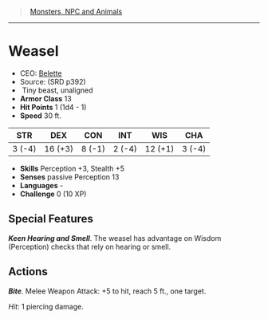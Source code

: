 ﻿---
!MonsterItem
Family: MonsterVO
Type: beast
Size: Tiny
Alignment: unaligned
ArmorClass: 13
HitPoints: 1 (1d4 - 1)
Speed: 30 ft.
Strength: ' 3 (-4)'
Dexterity: 16 (+3)
Constitution: ' 8 (-1)'
Intelligence: ' 2 (-4)'
Wisdom: 12 (+1)
Charisma: ' 3 (-4)'
Skills: Perception +3, Stealth +5
Senses: passive Perception 13
Languages: '-'
Challenge: 0 (10 XP)
Id: monsters_vo.md#weasel
ParentLink: monsters_vo.md#monsters-npc-and-animals
Name: Weasel
ParentName: Monsters, NPC and Animals
NameLevel: 1
AltName: '[Belette](hd_monsters_belette.md)'
Source: (SRD p392)
Attributes: {}
---
> [Monsters, NPC and Animals](srd_monsters.md)

---

# Weasel

- CEO: [Belette](hd_monsters_belette.md)
- Source: (SRD p392)
-  Tiny beast, unaligned
- **Armor Class** 13
- **Hit Points** 1 (1d4 - 1)
- **Speed** 30 ft.

|STR|DEX|CON|INT|WIS|CHA|
|---|---|---|---|---|---|
| 3 (-4)|16 (+3)| 8 (-1)| 2 (-4)|12 (+1)| 3 (-4)|

- **Skills** Perception +3, Stealth +5
- **Senses** passive Perception 13
- **Languages** -
- **Challenge** 0 (10 XP)

## Special Features

**_Keen Hearing and Smell_**. The weasel has advantage on Wisdom (Perception) checks that rely on hearing or smell.

## Actions

**_Bite_**. Melee Weapon Attack: +5 to hit, reach 5 ft., one target.

_Hit_: 1 piercing damage.

